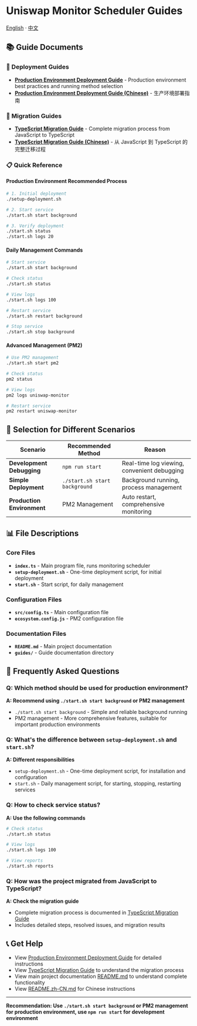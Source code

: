 # Uniswap Monitor Scheduler Guides

[English](README_EN.md) · [中文](README.md)

## 📚 Guide Documents

### 🚀 Deployment Guides

- **[Production Environment Deployment Guide](PRODUCTION_DEPLOYMENT_EN.md)** - Production environment best practices and running method selection
- **[Production Environment Deployment Guide (Chinese)](PRODUCTION_DEPLOYMENT.md)** - 生产环境部署指南

### 🔄 Migration Guides

- **[TypeScript Migration Guide](TYPESCRIPT_MIGRATION_EN.md)** - Complete migration process from JavaScript to TypeScript
- **[TypeScript Migration Guide (Chinese)](TYPESCRIPT_MIGRATION.md)** - 从 JavaScript 到 TypeScript 的完整迁移过程

### 📋 Quick Reference

#### Production Environment Recommended Process

```bash
# 1. Initial deployment
./setup-deployment.sh

# 2. Start service
./start.sh start background

# 3. Verify deployment
./start.sh status
./start.sh logs 20
```

#### Daily Management Commands

```bash
# Start service
./start.sh start background

# Check status
./start.sh status

# View logs
./start.sh logs 100

# Restart service
./start.sh restart background

# Stop service
./start.sh stop background
```

#### Advanced Management (PM2)

```bash
# Use PM2 management
./start.sh start pm2

# Check status
pm2 status

# View logs
pm2 logs uniswap-monitor

# Restart service
pm2 restart uniswap-monitor
```

## 🎯 Selection for Different Scenarios

| Scenario | Recommended Method | Reason |
|----------|-------------------|--------|
| **Development Debugging** | `npm run start` | Real-time log viewing, convenient debugging |
| **Simple Deployment** | `./start.sh start background` | Background running, process management |
| **Production Environment** | PM2 Management | Auto restart, comprehensive monitoring |

## 📊 File Descriptions

### Core Files

- **`index.ts`** - Main program file, runs monitoring scheduler
- **`setup-deployment.sh`** - One-time deployment script, for initial deployment
- **`start.sh`** - Start script, for daily management

### Configuration Files

- **`src/config.ts`** - Main configuration file
- **`ecosystem.config.js`** - PM2 configuration file

### Documentation Files

- **`README.md`** - Main project documentation
- **`guides/`** - Guide documentation directory

## 🔧 Frequently Asked Questions

### Q: Which method should be used for production environment?

**A: Recommend using `./start.sh start background` or PM2 management**

- `./start.sh start background` - Simple and reliable background running
- PM2 management - More comprehensive features, suitable for important production environments

### Q: What's the difference between `setup-deployment.sh` and `start.sh`?

**A: Different responsibilities**

- `setup-deployment.sh` - One-time deployment script, for installation and configuration
- `start.sh` - Daily management script, for starting, stopping, restarting services

### Q: How to check service status?

**A: Use the following commands**

```bash
# Check status
./start.sh status

# View logs
./start.sh logs 100

# View reports
./start.sh reports
```

### Q: How was the project migrated from JavaScript to TypeScript?

**A: Check the migration guide**

- Complete migration process is documented in [TypeScript Migration Guide](TYPESCRIPT_MIGRATION_EN.md)
- Includes detailed steps, resolved issues, and migration results

## 📞 Get Help

- View [Production Environment Deployment Guide](PRODUCTION_DEPLOYMENT_EN.md) for detailed instructions
- View [TypeScript Migration Guide](TYPESCRIPT_MIGRATION_EN.md) to understand the migration process
- View main project documentation [README.md](../README.md) to understand complete functionality
- View [README.zh-CN.md](../README.zh-CN.md) for Chinese instructions

---

**Recommendation: Use `./start.sh start background` or PM2 management for production environment, use `npm run start` for development environment** 